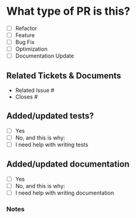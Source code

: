 # What type of PR is this?

<!--
For Work In Progress Pull Requests, please use the Draft PR feature, see https://github.blog/2019-02-14-introducing-draft-pull-requests/ for further details.

For a timely review/response, please avoid force-pushing additional commits if your PR already received reviews or comments.

Before submitting a Pull Request, please ensure that you have:

- 📖 Read the Contributing guide: https://github.com/0x6flab/nairobi-traffic-pcb/blob/main/CONTRIBUTING.md
- 📖 Read the Code of Conduct: https://github.com/0x6flab/nairobi-traffic-pcb/blob/main/CODE_OF_CONDUCT.md

- Provide tests for your changes.
- Use descriptive commit messages. If you need help you can check out https://pypi.org/project/commitgpt/
- Comment your code where appropriate.
- Squash your commits
- Update any related documentation.
-->

<!--(check all applicable)-->

- [ ] Refactor
- [ ] Feature
- [ ] Bug Fix
- [ ] Optimization
- [ ] Documentation Update

## Related Tickets & Documents

<!--
For pull requests that relate or close an issue, please include them below.  We like to follow [Github's guidance on linking issues to pull requests](https://docs.github.com/en/issues/tracking-your-work-with-issues/linking-a-pull-request-to-an-issue).

For example having the text: "closes #1234" would connect the current pull request to issue 1234.  And when we merge the pull request, Github will automatically close the issue.
-->

- Related Issue #
- Closes #

## Added/updated tests?

<!--Please confirm the following before submitting your PR, thank you!-->

- [ ] Yes
- [ ] No, and this is why: <!--please replace this line with details on why tests have not been included-->
- [ ] I need help with writing tests

## Added/updated documentation

<!--Please confirm the following before submitting your PR, thank you!-->

- [ ] Yes
- [ ] No, and this is why: <!--please replace this line with details on why documentation has not been included-->
- [ ] I need help with writing documentation

### Notes

<!--Please provide any additional information you feel is important.-->
